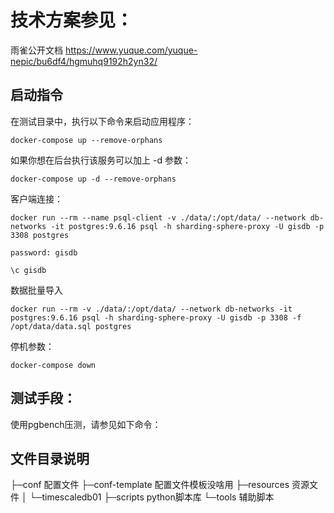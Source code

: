 # 技术方案参见：
雨雀公开文档
https://www.yuque.com/yuque-nepic/bu6df4/hgmuhq9192h2yn32/

## 启动指令
在测试目录中，执行以下命令来启动应用程序：

``` shell
docker-compose up --remove-orphans
```

如果你想在后台执行该服务可以加上 -d 参数：

``` shell
docker-compose up -d --remove-orphans
```

客户端连接：

```shell
docker run --rm --name psql-client -v ./data/:/opt/data/ --network db-networks -it postgres:9.6.16 psql -h sharding-sphere-proxy -U gisdb -p 3308 postgres

password: gisdb

\c gisdb
```

数据批量导入

``` shell
docker run --rm -v ./data/:/opt/data/ --network db-networks -it postgres:9.6.16 psql -h sharding-sphere-proxy -U gisdb -p 3308 -f /opt/data/data.sql postgres

```

停机参数：

```
docker-compose down
```

## 测试手段：

使用pgbench压测，请参见如下命令：

## 文件目录说明

├─conf 配置文件
├─conf-template 配置文件模板没啥用
├─resources 资源文件
│  └─timescaledb01
├─scripts python脚本库
└─tools 辅助脚本
